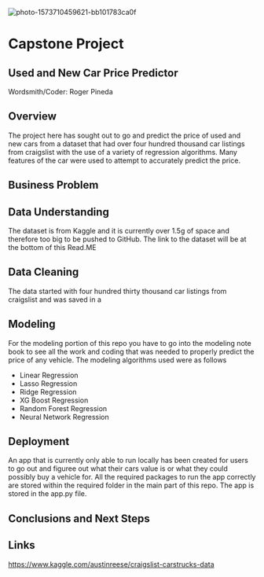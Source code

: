 ![photo-1573710459621-bb101783ca0f](https://user-images.githubusercontent.com/92402366/151297669-4d457f28-5c53-4604-803f-f4c755faabd8.jpg)

# Capstone Project
## Used and New Car Price Predictor
Wordsmith/Coder: Roger Pineda
## Overview
The project here has sought out to go and predict the price of used and new cars from a dataset that had over four hundred thousand car listings from craigslist with the use of a variety of regression algorithms. Many features of the car were used to attempt to accurately predict the price.
## Business Problem

## Data Understanding
The dataset is from Kaggle and it is currently over 1.5g of space and therefore too big to be pushed to GitHub. The link to the dataset will be at the bottom of this Read.ME
## Data Cleaning
The data started with four hundred thirty thousand car listings from craigslist and was saved in a 
## Modeling
For the modeling portion of this repo you have to go into the modeling note book to see all the work and coding that was needed to properly predict the price of any vehicle.
The modeling algorithms used were as follows
* Linear Regression
* Lasso Regression
* Ridge Regression
* XG Boost Regression
* Random Forest Regression
* Neural Network Regression
## Deployment
An app that is currently only able to run locally has been created for users to go out and figuree out what their cars value is or what they could possibly buy a vehicle for.
All the required packages to run the app correctly are stored within the required folder in the main part of this repo. The app is stored in the app.py file.
## Conclusions and Next Steps


## Links
https://www.kaggle.com/austinreese/craigslist-carstrucks-data
